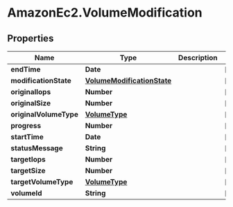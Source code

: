 # AmazonEc2.VolumeModification

## Properties

Name | Type | Description | Notes
------------ | ------------- | ------------- | -------------
**endTime** | **Date** |  | [optional] 
**modificationState** | [**VolumeModificationState**](VolumeModificationState.md) |  | [optional] 
**originalIops** | **Number** |  | [optional] 
**originalSize** | **Number** |  | [optional] 
**originalVolumeType** | [**VolumeType**](VolumeType.md) |  | [optional] 
**progress** | **Number** |  | [optional] 
**startTime** | **Date** |  | [optional] 
**statusMessage** | **String** |  | [optional] 
**targetIops** | **Number** |  | [optional] 
**targetSize** | **Number** |  | [optional] 
**targetVolumeType** | [**VolumeType**](VolumeType.md) |  | [optional] 
**volumeId** | **String** |  | [optional] 


